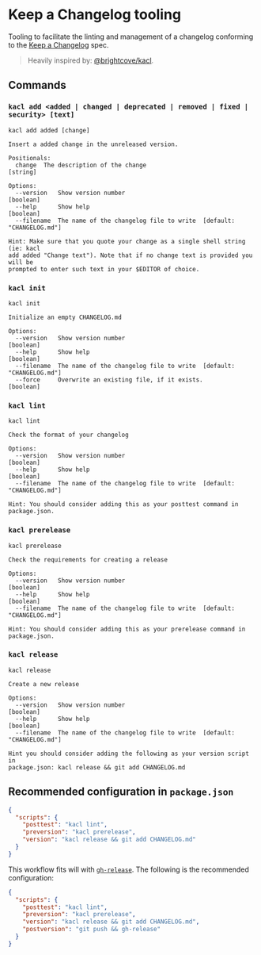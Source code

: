 # Keep a Changelog tooling

Tooling to facilitate the linting and management of a changelog conforming to the [Keep a Changelog](https://keepachangelog.com/en/1.0.0/) spec.

> Heavily inspired by: [@brightcove/kacl](https://npm.im/@brightcove/kacl).

## Commands

### `kacl add <added | changed | deprecated | removed | fixed | security> [text]`

```
kacl add added [change]

Insert a added change in the unreleased version.

Positionals:
  change  The description of the change                                 [string]

Options:
  --version   Show version number                                      [boolean]
  --help      Show help                                                [boolean]
  --filename  The name of the changelog file to write  [default: "CHANGELOG.md"]

Hint: Make sure that you quote your change as a single shell string (ie: kacl
add added "Change text"). Note that if no change text is provided you will be
prompted to enter such text in your $EDITOR of choice.
```

### `kacl init`

```
kacl init

Initialize an empty CHANGELOG.md

Options:
  --version   Show version number                                      [boolean]
  --help      Show help                                                [boolean]
  --filename  The name of the changelog file to write  [default: "CHANGELOG.md"]
  --force     Overwrite an existing file, if it exists.                [boolean]
```

### `kacl lint`

```
kacl lint

Check the format of your changelog

Options:
  --version   Show version number                                      [boolean]
  --help      Show help                                                [boolean]
  --filename  The name of the changelog file to write  [default: "CHANGELOG.md"]

Hint: You should consider adding this as your posttest command in package.json.
```

### `kacl prerelease`

```
kacl prerelease

Check the requirements for creating a release

Options:
  --version   Show version number                                      [boolean]
  --help      Show help                                                [boolean]
  --filename  The name of the changelog file to write  [default: "CHANGELOG.md"]

Hint: You should consider adding this as your prerelease command in
package.json.
```

### `kacl release`

```
kacl release

Create a new release

Options:
  --version   Show version number                                      [boolean]
  --help      Show help                                                [boolean]
  --filename  The name of the changelog file to write  [default: "CHANGELOG.md"]

Hint you should consider adding the following as your version script in
package.json: kacl release && git add CHANGELOG.md
```

## Recommended configuration in `package.json`

```json
{
  "scripts": {
    "posttest": "kacl lint",
    "preversion": "kacl prerelease",
    "version": "kacl release && git add CHANGELOG.md"
  }
}
```

This workflow fits will with [`gh-release`](https://npm.im/gh-release). The following is the recommended configuration:

```json
{
  "scripts": {
    "posttest": "kacl lint",
    "preversion": "kacl prerelease",
    "version": "kacl release && git add CHANGELOG.md",
    "postversion": "git push && gh-release"
  }
}
```
